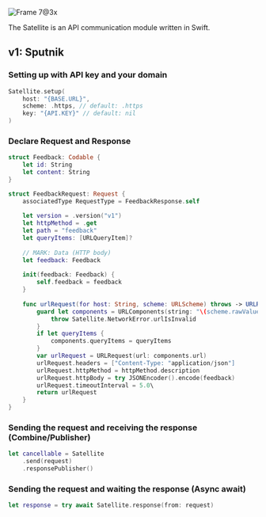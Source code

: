 ![Frame 7@3x](https://user-images.githubusercontent.com/53814741/231978905-e0540fc8-1ea9-4beb-b088-357778092e66.png)

The Satellite is an API communication module written in Swift.

## v1: Sputnik

### Setting up with API key and your domain
```swift
Satellite.setup(
    host: "{BASE.URL}",
    scheme: .https, // default: .https 
    key: "{API.KEY}" // default: nil
)
```

### Declare Request and Response
```swift
struct Feedback: Codable {
    let id: String
    let content: String
}

struct FeedbackRequest: Request {
    associatedType RequestType = FeedbackResponse.self
    
    let version = .version("v1")
    let httpMethod = .get
    let path = "feedback"
    let queryItems: [URLQueryItem]?
    
    // MARK: Data (HTTP body)
    let feedback: Feedback
    
    init(feedback: Feedback) {
        self.feedback = feedback
    }
    
    func urlRequest(for host: String, scheme: URLScheme) throws -> URLRequest {
        guard let components = URLComponents(string: "\(scheme.rawValue)://\(host)/\(path)" else {
            throw Satellite.NetworkError.urlIsInvalid
        }
        if let queryItems {
            components.queryItems = queryItems
        }
        var urlRequest = URLRequest(url: components.url)
        urlRequest.headers = ["Content-Type: "application/json"]
        urlRequest.httpMethod = httpMethod.description
        urlRequest.httpBody = try JSONEncoder().encode(feedback)
        urlRequest.timeoutInterval = 5.0\
        return urlRequest
    }
}
```

### Sending the request and receiving the response (Combine/Publisher)
```swift
let cancellable = Satellite
    .send(request)
    .responsePublisher()
```

### Sending the request and waiting the response (Async await)
```swift
let response = try await Satellite.response(from: request)
```
